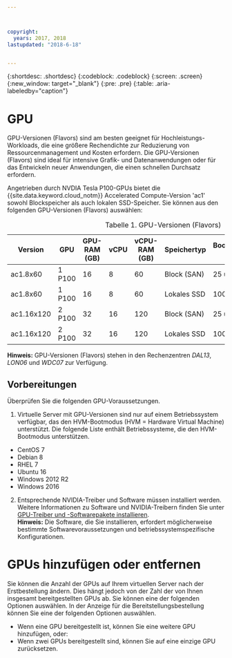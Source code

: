 ```yaml
---



copyright:
  years: 2017, 2018
lastupdated: "2018-6-18"


---
```


{:shortdesc: .shortdesc}
{:codeblock: .codeblock}
{:screen: .screen}
{:new_window: target="_blank"}
{:pre: .pre}
{:table: .aria-labeledby="caption"}

# GPU
GPU-Versionen (Flavors) sind am besten geeignet für Hochleistungs-Workloads, die eine größere Rechendichte zur Reduzierung von Ressourcenmanagement und Kosten erfordern. Die GPU-Versionen (Flavors) sind ideal für intensive Grafik- und Datenanwendungen oder für das Entwickeln neuer Anwendungen, die einen schnellen Durchsatz erfordern.

Angetrieben durch NVDIA Tesla P100-GPUs bietet die {{site.data.keyword.cloud_notm}} Accelerated Compute-Version 'ac1' sowohl Blockspeicher als auch lokalen SSD-Speicher. Sie können aus den folgenden GPU-Versionen (Flavors) auswählen:  

  <table>
<CAPTION>Tabelle 1. GPU-Versionen (Flavors)</CAPTION>
<THEAD>
<TR>
<th>Version</th>
<th>GPU</th>
<th>GPU-RAM (GB)</th>
<th>vCPU</th>
<th>vCPU-RAM (GB)</th>
<th>Speichertyp</th>
<th>Bootdatenträger (GB)</th>
<th>Sekundärer Datenträger (GB)</th>
</TR>
</THEAD>
<TBODY>
<tr>
<td>ac1.8x60</td>
<td>1 P100</td>
<td>16</td>
<td>8</td>
<td>60</td>
<td>Block (SAN)</td>
<td>25 und 100</td>
<td>4 x 2000</td>
</tr>
<tr>
<td>ac1.8x60</td>
<td>1 P100</td>
<td>16</td>
<td>8</td>
<td>60</td>
<td>Lokales SSD</td>
<td>100</td>
<td>2 x 300</td>
</tr>
<tr>
<td>ac1.16x120</td>
<td>2 P100</td>
<td>32</td>
<td>16</td>
<td>120</td>
<td>Block (SAN)</td>
<td>25 und 100</td>
<td>4 x 2000</td>
</tr>
<tr>
<td>ac1.16x120</td>
<td>2 P100</td>
<td>32</td>
<td>16</td>
<td>120</td>
<td>Lokales SSD</td>
<td>100</td>
<td>2 x 600</td></tr>

</TBODY>
</table>

**Hinweis:** GPU-Versionen (Flavors) stehen in den Rechenzentren _DAL13_, _LON06_ und _WDC07_ zur Verfügung.

## Vorbereitungen
Überprüfen Sie die folgenden GPU-Voraussetzungen.

1. Virtuelle Server mit GPU-Versionen sind nur auf einem Betriebssystem verfügbar, das den HVM-Bootmodus (HVM = Hardware Virtual Machine) unterstützt. Die folgende Liste enthält Betriebssysteme, die den HVM-Bootmodus unterstützen.  
  - CentOS 7
  - Debian 8
  - RHEL 7
  - Ubuntu 16
  - Windows 2012 R2
  - Windows 2016

2. Entsprechende NVIDIA-Treiber und Software müssen installiert werden. Weitere Informationen zu Software und NVIDIA-Treibern finden Sie unter [GPU-Treiber und -Softwarepakete installieren](../vsi/vsi_gpu_nvidia_drivers.html).  
**Hinweis:** Die Software, die Sie installieren, erfordert möglicherweise bestimmte Softwarevoraussetzungen und betriebssystemspezifische Konfigurationen.

# GPUs hinzufügen oder entfernen
Sie können die Anzahl der GPUs auf Ihrem virtuellen Server nach der Erstbestellung ändern. Dies hängt jedoch von der Zahl der von Ihnen insgesamt bereitgestellten GPUs ab. Sie können eine der folgenden Optionen auswählen. In der Anzeige für die Bereitstellungsbestellung können Sie eine der folgenden Optionen auswählen.
- Wenn eine GPU bereitgestellt ist, können Sie eine weitere GPU hinzufügen, oder:
- Wenn zwei GPUs bereitgestellt sind, können Sie auf eine einzige GPU zurücksetzen.
